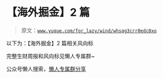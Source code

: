 # 【海外掘金】2 篇

> 原文：[`www.yuque.com/for_lazy/wind/whsqg3crr0edc0xo`](https://www.yuque.com/for_lazy/wind/whsqg3crr0edc0xo)

以下为：【海外掘金】2 篇相关风向标

完整生财周报和风向标见懒人专属群~

公众号懒人搜索，[懒人专属群分享](https://lazybook.fun/#/blog/group)